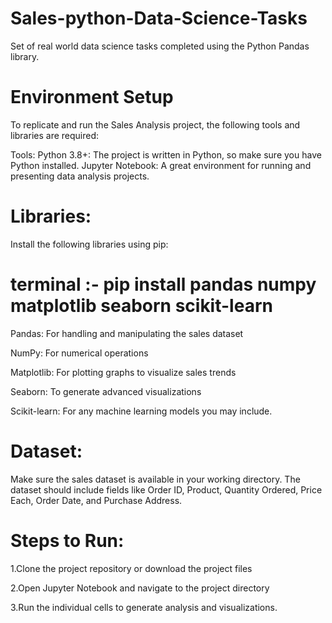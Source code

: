# Sales-python-Data-Science-Tasks

Set of real world data science tasks completed using the Python Pandas library.


# Environment Setup

To replicate and run the Sales Analysis project, the following tools and libraries are required:

Tools:
Python 3.8+: The project is written in Python, so make sure you have Python installed. 
Jupyter Notebook: A great environment for running and presenting data analysis projects. 

# Libraries:

Install the following libraries using pip:

# terminal :- pip install pandas numpy matplotlib seaborn scikit-learn

Pandas: For handling and manipulating the sales dataset

NumPy: For numerical operations

Matplotlib: For plotting graphs to visualize sales trends

Seaborn: To generate advanced visualizations

Scikit-learn: For any machine learning models you may include.

# Dataset:
Make sure the sales dataset is available in your working directory. The dataset should include fields like Order ID, Product, Quantity Ordered, Price Each, Order Date, and Purchase Address.

# Steps to Run:
1.Clone the project repository or download the project files

2.Open Jupyter Notebook and navigate to the project directory

3.Run the individual cells to generate analysis and visualizations.
